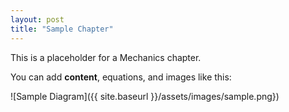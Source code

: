 ```yaml
---
layout: post
title: "Sample Chapter"
---
```


This is a placeholder for a Mechanics chapter.  

You can add **content**, equations, and images like this:

![Sample Diagram]({{ site.baseurl }}/assets/images/sample.png})